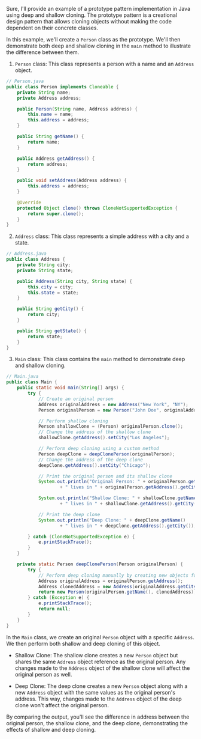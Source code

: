 Sure, I'll provide an example of a prototype pattern implementation in Java using deep and shallow cloning. The prototype pattern is a creational design pattern that allows cloning objects without making the code dependent on their concrete classes.

In this example, we'll create a `Person` class as the prototype. We'll then demonstrate both deep and shallow cloning in the `main` method to illustrate the difference between them.

1. `Person` class: This class represents a person with a name and an `Address` object.

```java
// Person.java
public class Person implements Cloneable {
    private String name;
    private Address address;

    public Person(String name, Address address) {
        this.name = name;
        this.address = address;
    }

    public String getName() {
        return name;
    }

    public Address getAddress() {
        return address;
    }

    public void setAddress(Address address) {
        this.address = address;
    }

    @Override
    protected Object clone() throws CloneNotSupportedException {
        return super.clone();
    }
}
```

2. `Address` class: This class represents a simple address with a city and a state.

```java
// Address.java
public class Address {
    private String city;
    private String state;

    public Address(String city, String state) {
        this.city = city;
        this.state = state;
    }

    public String getCity() {
        return city;
    }

    public String getState() {
        return state;
    }
}
```

3. `Main` class: This class contains the `main` method to demonstrate deep and shallow cloning.

```java
// Main.java
public class Main {
    public static void main(String[] args) {
        try {
            // Create an original person
            Address originalAddress = new Address("New York", "NY");
            Person originalPerson = new Person("John Doe", originalAddress);

            // Perform shallow cloning
            Person shallowClone = (Person) originalPerson.clone();
            // Change the address of the shallow clone
            shallowClone.getAddress().setCity("Los Angeles");

            // Perform deep cloning using a custom method
            Person deepClone = deepClonePerson(originalPerson);
            // Change the address of the deep clone
            deepClone.getAddress().setCity("Chicago");

            // Print the original person and its shallow clone
            System.out.println("Original Person: " + originalPerson.getName()
                    + " lives in " + originalPerson.getAddress().getCity());

            System.out.println("Shallow Clone: " + shallowClone.getName()
                    + " lives in " + shallowClone.getAddress().getCity());

            // Print the deep clone
            System.out.println("Deep Clone: " + deepClone.getName()
                    + " lives in " + deepClone.getAddress().getCity());

        } catch (CloneNotSupportedException e) {
            e.printStackTrace();
        }
    }

    private static Person deepClonePerson(Person originalPerson) {
        try {
            // Perform deep cloning manually by creating new objects for each field
            Address originalAddress = originalPerson.getAddress();
            Address clonedAddress = new Address(originalAddress.getCity(), originalAddress.getState());
            return new Person(originalPerson.getName(), clonedAddress);
        } catch (Exception e) {
            e.printStackTrace();
            return null;
        }
    }
}
```

In the `Main` class, we create an original `Person` object with a specific `Address`. We then perform both shallow and deep cloning of this object.

- Shallow Clone: The shallow clone creates a new `Person` object but shares the same `Address` object reference as the original person. Any changes made to the `Address` object of the shallow clone will affect the original person as well.

- Deep Clone: The deep clone creates a new `Person` object along with a new `Address` object with the same values as the original person's address. This way, changes made to the `Address` object of the deep clone won't affect the original person.

By comparing the output, you'll see the difference in address between the original person, the shallow clone, and the deep clone, demonstrating the effects of shallow and deep cloning.
